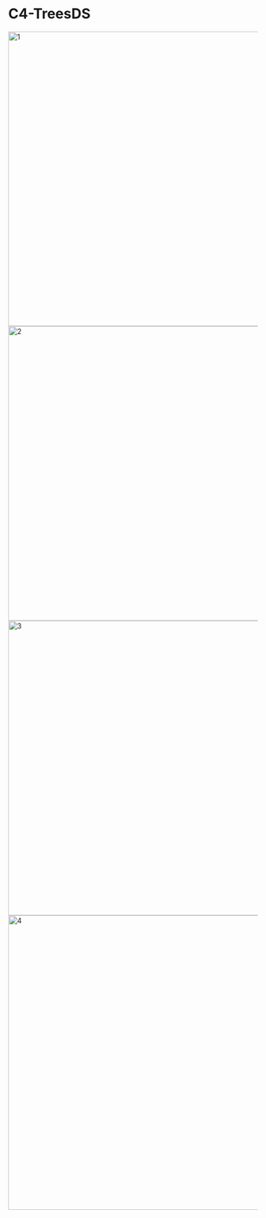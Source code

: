 # C4-TreesDS

<img width="594" alt="1" src="https://user-images.githubusercontent.com/74483949/192000709-673bd5da-fbde-4f83-8eaa-e042bf646955.png">
<img width="594" alt="2" src="https://user-images.githubusercontent.com/74483949/192000710-ab980459-8b0b-4650-ae56-82b6f6183ba8.png">
<img width="594" alt="3" src="https://user-images.githubusercontent.com/74483949/192000714-d9897795-62e7-46a6-be70-8f3f92b9a6ee.png">
<img width="594" alt="4" src="https://user-images.githubusercontent.com/74483949/192000722-6e603a15-406d-4461-b1d8-2daa0e05a631.png">
